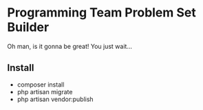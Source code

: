 # Programming Team Problem Set Builder
Oh man, is it gonna be great! You just wait...

## Install
* composer install
* php artisan migrate
* php artisan vendor:publish
